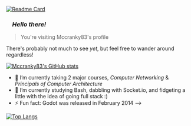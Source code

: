 [![Readme Card](https://github-readme-stats.vercel.app/api/pin/?username=mccranky83&repo=github-readme-stats&show_owner=true&theme=cobalt)](https://github.com/mccranky83/github-readme-stats)

### _&ensp;&ensp;Hello there!_

> You're visiting Mccranky83's profile

There's probably not much to see _yet_, but feel free to wander around regardless!

[![Mccranky83's GitHub stats](https://github-readme-stats.vercel.app/api?username=mccranky83&theme=cobalt&show_icons=true&hide=prs)](https://github.com/mccranky83/github-readme-stats)

- 🔭 I’m currently taking 2 major courses, _Computer Networking_ & _Principals of Computer Architecture_
- 🌱 I’m currently studying Bash, dabbling with Socket.io, and fidgeting a little with the idea of going full stack :)
- ⚡ Fun fact: Godot was released in February 2014 -->

[![Top Langs](https://github-readme-stats.vercel.app/api/top-langs/?username=mccranky83&layout=compact&theme=cobalt&exclude_repo=github-readme-stats,mccranky83.github.io)](https://github.com/mccranky83/github-readme-stats)
